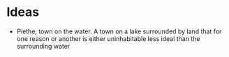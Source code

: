# Ideas
- Piethe, town on the water. A town on a lake surrounded by land that for one reason or another is either uninhabitable less ideal than the surrounding water
